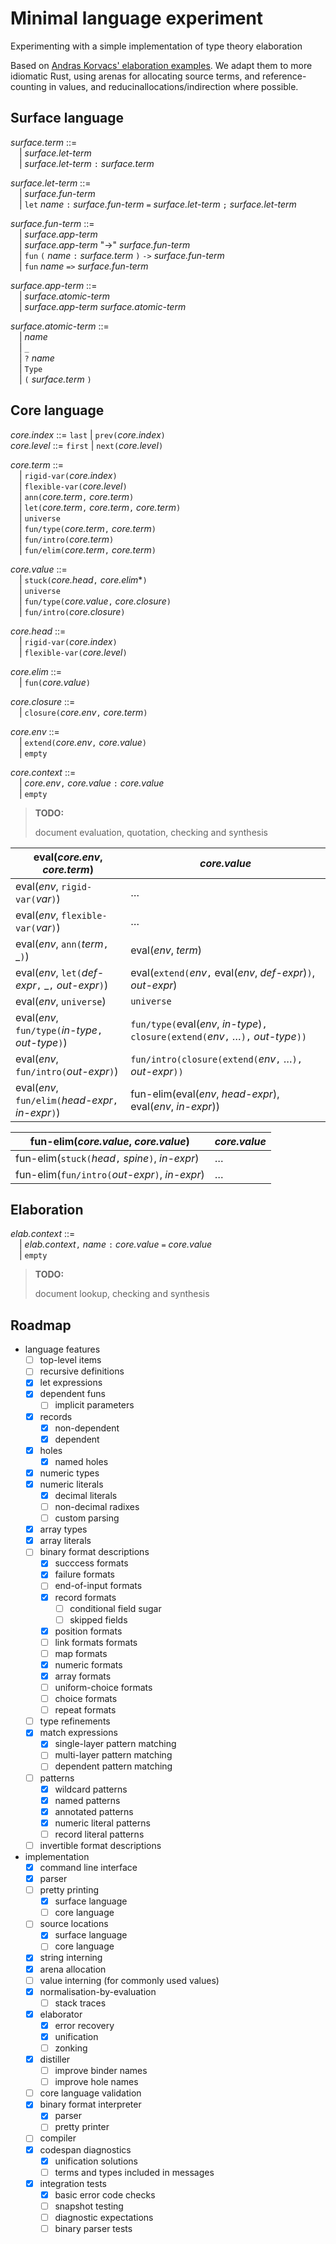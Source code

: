 # Minimal language experiment

Experimenting with a simple implementation of type theory elaboration

Based on [Andras Korvacs' elaboration examples][elaboration-zoo]. We adapt them
to more idiomatic Rust, using arenas for allocating source terms, and
reference-counting in values, and reducinallocations/indirection where possible.

[elaboration-zoo]: https://github.com/AndrasKovacs/elaboration-zoo/

## Surface language

_surface.term_ ::=\
&emsp;| _surface.let-term_\
&emsp;| _surface.let-term_ `:` _surface.term_

_surface.let-term_ ::=\
&emsp;| _surface.fun-term_\
&emsp;| `let` _name_ `:` _surface.fun-term_ `=` _surface.let-term_ `;` _surface.let-term_

_surface.fun-term_ ::=\
&emsp;| _surface.app-term_\
&emsp;| _surface.app-term_ "->" _surface.fun-term_\
&emsp;| `fun` `(` _name_ `:` _surface.term_ `)` `->` _surface.fun-term_\
&emsp;| `fun` _name_ `=>` _surface.fun-term_

_surface.app-term_ ::=\
&emsp;| _surface.atomic-term_\
&emsp;| _surface.app-term_ _surface.atomic-term_

_surface.atomic-term_ ::=\
&emsp;| _name_\
&emsp;| `_`\
&emsp;| `?` _name_\
&emsp;| `Type`\
&emsp;| `(` _surface.term_ `)`

## Core language

_core.index_ ::= `last` | `prev(`_core.index_`)`\
_core.level_ ::= `first` | `next(`_core.level_`)`

_core.term_ ::=\
&emsp;| `rigid-var(`_core.index_`)`\
&emsp;| `flexible-var(`_core.level_`)`\
&emsp;| `ann(`_core.term_`,` _core.term_`)`\
&emsp;| `let(`_core.term_`,` _core.term_`,` _core.term_`)`\
&emsp;| `universe`\
&emsp;| `fun/type(`_core.term_`,` _core.term_`)`\
&emsp;| `fun/intro(`_core.term_`)`\
&emsp;| `fun/elim(`_core.term_`,` _core.term_`)`

_core.value_ ::=\
&emsp;| `stuck(`_core.head_`,` _core.elim_*`)`\
&emsp;| `universe`\
&emsp;| `fun/type(`_core.value_`,` _core.closure_`)`\
&emsp;| `fun/intro(`_core.closure_`)`

_core.head_ ::=\
&emsp;| `rigid-var(`_core.index_`)`\
&emsp;| `flexible-var(`_core.level_`)`

_core.elim_ ::=\
&emsp;| `fun(`_core.value_`)`

_core.closure_ ::=\
&emsp;| `closure(`_core.env_`,` _core.term_`)`

_core.env_ ::=\
&emsp;| `extend(`_core.env_`,` _core.value_`)`\
&emsp;| `empty`

_core.context_ ::=\
&emsp;| _core.env_`,` _core.value_ `:` _core.value_\
&emsp;| `empty`

> **TODO:**
>
> document evaluation, quotation, checking and synthesis

| eval(_core.env_, _core.term_)                        | _core.value_
| ---------------------------------------------------- | -------------------------------------------
| eval(_env_, `rigid-var(`_var_`)`)                    | &hellip;
| eval(_env_, `flexible-var(`_var_`)`)                 | &hellip;
| eval(_env_, `ann(`_term_`,` \_`)`)                   | eval(_env_, _term_)
| eval(_env_, `let(`_def-expr_`,` \_`,` _out-expr_`)`) | eval(`extend(`_env_`,` eval(_env_, _def-expr_)`)`, _out-expr_)
| eval(_env_, `universe`)                              | `universe`
| eval(_env_, `fun/type(`_in-type_`,` _out-type_`)`)   | `fun/type(`eval(_env_, _in-type_)`,` `closure(extend(`_env_`,` &hellip;`),` _out-type_`))`
| eval(_env_, `fun/intro(`_out-expr_`)`)               | `fun/intro(closure(extend(`_env_`,` &hellip;`),` _out-expr_`))`
| eval(_env_, `fun/elim(`_head-expr_`,` _in-expr_`)`)  | fun-elim(eval(_env_, _head-expr_), eval(_env_, _in-expr_))

| fun-elim(_core.value_, _core.value_)              | _core.value_
| ------------------------------------------------- | -----------------------------------------
| fun-elim(`stuck(`_head_`,` _spine_`)`, _in-expr_) | &hellip;
| fun-elim(`fun/intro(`_out-expr_`)`, _in-expr_)    | &hellip;

## Elaboration

_elab.context_ ::=\
&emsp;| _elab.context_`,` _name_ `:` _core.value_ `=` _core.value_\
&emsp;| `empty`

> **TODO:**
>
> document lookup, checking and synthesis

## Roadmap

- language features
  - [ ] top-level items
  - [ ] recursive definitions
  - [x] let expressions
  - [x] dependent funs
    - [ ] implicit parameters
  - [x] records
    - [x] non-dependent
    - [x] dependent
  - [x] holes
    - [x] named holes
  - [x] numeric types
  - [x] numeric literals
    - [x] decimal literals
    - [ ] non-decimal radixes
    - [ ] custom parsing
  - [x] array types
  - [x] array literals
  - [ ] binary format descriptions
    - [x] succcess formats
    - [x] failure formats
    - [ ] end-of-input formats
    - [x] record formats
      - [ ] conditional field sugar
      - [ ] skipped fields
    - [x] position formats
    - [ ] link formats formats
    - [ ] map formats
    - [x] numeric formats
    - [x] array formats
    - [ ] uniform-choice formats
    - [ ] choice formats
    - [ ] repeat formats
  - [ ] type refinements
  - [x] match expressions
    - [x] single-layer pattern matching
    - [ ] multi-layer pattern matching
    - [ ] dependent pattern matching
  - [ ] patterns
    - [x] wildcard patterns
    - [x] named patterns
    - [x] annotated patterns
    - [x] numeric literal patterns
    - [ ] record literal patterns
  - [ ] invertible format descriptions
- implementation
  - [x] command line interface
  - [x] parser
  - [ ] pretty printing
    - [x] surface language
    - [ ] core language
  - [ ] source locations
    - [x] surface language
    - [ ] core language
  - [x] string interning
  - [x] arena allocation
  - [ ] value interning (for commonly used values)
  - [x] normalisation-by-evaluation
    - [ ] stack traces
  - [x] elaborator
    - [x] error recovery
    - [x] unification
    - [ ] zonking
  - [x] distiller
    - [ ] improve binder names
    - [ ] improve hole names
  - [ ] core language validation
  - [x] binary format interpreter
    - [x] parser
    - [ ] pretty printer
  - [ ] compiler
  - [x] codespan diagnostics
    - [x] unification solutions
    - [ ] terms and types included in messages
  - [x] integration tests
    - [x] basic error code checks
    - [ ] snapshot testing
    - [ ] diagnostic expectations
    - [ ] binary parser tests
